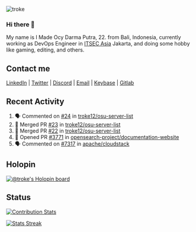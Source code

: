 ![troke](https://cardivo.vercel.app/api?name=I%20Made%20Ocy%20Darma%20Putra&description=Just%20pull-stack%20developer&fontColor=%23DCDCDC&image=https://avatars.githubusercontent.com/u/10250068?v=4&backgroundColor=%23B22222&pattern=topography&opacity=0.2)

### Hi there 👋

My name is I Made Ocy Darma Putra, 22. from Bali, Indonesia, currently working as DevOps Engineer in [ITSEC Asia](https://itsec.group) Jakarta, and doing some hobby like gaming, editing, and others.

## Contact me

[LinkedIn](https://linkedin.com/in/troke) | [Twitter](https://twitter.com/darma_ochi) | [Discord](https://link.troke.id/discord) | <a href="mailto:ochi@troke.id">Email</a> | [Keybase](https://keybase.io/troke) | [Gitlab](https://gitlab.com/troke12)

## Recent Activity

<!--START_SECTION:activity-->
1. 🗣 Commented on [#24](https://github.com/troke12/osu-server-list/issues/24) in [troke12/osu-server-list](https://github.com/troke12/osu-server-list)
2. 🎉 Merged PR [#23](https://github.com/troke12/osu-server-list/pull/23) in [troke12/osu-server-list](https://github.com/troke12/osu-server-list)
3. 🎉 Merged PR [#22](https://github.com/troke12/osu-server-list/pull/22) in [troke12/osu-server-list](https://github.com/troke12/osu-server-list)
4. 💪 Opened PR [#3771](https://github.com/opensearch-project/documentation-website/pull/3771) in [opensearch-project/documentation-website](https://github.com/opensearch-project/documentation-website)
5. 🗣 Commented on [#7317](https://github.com/apache/cloudstack/issues/7317) in [apache/cloudstack](https://github.com/apache/cloudstack)
<!--END_SECTION:activity-->

## Holopin

[![@troke's Holopin board](https://holopin.me/troke)](https://holopin.io/@troke)

## Status

[![Contribution Stats](https://github-contribution-stats.vercel.app/api/?username=troke12)](https://github.com/LordDashMe/github-contribution-stats/)

[![Stats Streak](https://github-readme-streak-stats.herokuapp.com/?user=troke12)](https://github.com/troke12/)
